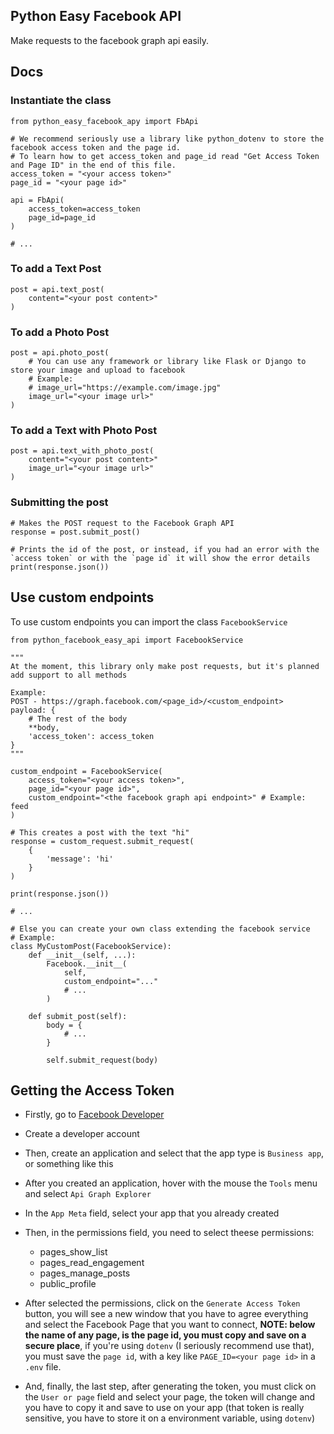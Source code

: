 ## Python Easy Facebook API

Make requests to the facebook graph api easily.

## Docs

### Instantiate the class
```
from python_easy_facebook_apy import FbApi

# We recommend seriously use a library like python_dotenv to store the facebook access token and the page id.
# To learn how to get access_token and page_id read "Get Access Token and Page ID" in the end of this file.
access_token = "<your access token>"
page_id = "<your page id>"

api = FbApi(
    access_token=access_token
    page_id=page_id
)

# ...
```

### To add a Text Post

```
post = api.text_post(
    content="<your post content>"
)
```

### To add a Photo Post

```
post = api.photo_post(
    # You can use any framework or library like Flask or Django to store your image and upload to facebook
    # Example:
    # image_url="https://example.com/image.jpg"
    image_url="<your image url>"
)
```

### To add a Text with Photo Post

```
post = api.text_with_photo_post(
    content="<your post content>"
    image_url="<your image url>"
)
```

### Submitting the post
```
# Makes the POST request to the Facebook Graph API
response = post.submit_post()

# Prints the id of the post, or instead, if you had an error with the `access token` or with the `page id` it will show the error details
print(response.json())
```

## Use custom endpoints

To use custom endpoints you can import the class `FacebookService`

```
from python_facebook_easy_api import FacebookService

"""
At the moment, this library only make post requests, but it's planned add support to all methods

Example:
POST - https://graph.facebook.com/<page_id>/<custom_endpoint>
payload: {
    # The rest of the body
    **body,
    'access_token': access_token
}
"""

custom_endpoint = FacebookService(
    access_token="<your access token>",
    page_id="<your page id>",
    custom_endpoint="<the facebook graph api endpoint>" # Example: feed
)

# This creates a post with the text "hi"
response = custom_request.submit_request(
    {
        'message': 'hi'
    }
)

print(response.json())
```

```
# ...

# Else you can create your own class extending the facebook service
# Example:
class MyCustomPost(FacebookService):
    def __init__(self, ...):
        Facebook.__init__(
            self,
            custom_endpoint="..."
            # ...
        )

    def submit_post(self):
        body = {
            # ...
        }

        self.submit_request(body)
```

## Getting the Access Token

- Firstly, go to [Facebook Developer](https://developers.facebook.com/)

- Create a developer account

- Then, create an application and select that the app type is `Business app`, or something like this

- After you created an application, hover with the mouse the `Tools` menu and select `Api Graph Explorer`

- In the `App Meta` field, select your app that you already created

- Then, in the permissions field, you need to select theese permissions:
    - pages_show_list
    - pages_read_engagement
    - pages_manage_posts
    - public_profile

- After selected the permissions, click on the `Generate Access Token` button, you will see a new window that you have to agree everything and select the Facebook Page that you want to connect, **NOTE: below the name of any page, is the page id, you must copy and save on a secure place**, if you're using `dotenv` (I seriously recommend use that), you must save the `page id`, with a key like `PAGE_ID=<your page id>` in a `.env` file.

- And, finally, the last step, after generating the token, you must click on the `User or page` field and select your page, the token will change and you have to copy it and save to use on your app (that token is really sensitive, you have to store it on a environment variable, using `dotenv`)
